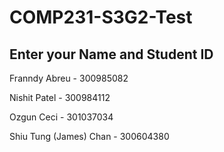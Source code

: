 # COMP231-S3G2-Test
## Enter your Name and Student ID

Franndy Abreu - 300985082	

Nishit Patel - 300984112

Ozgun Ceci - 301037034

Shiu Tung (James) Chan - 300604380
